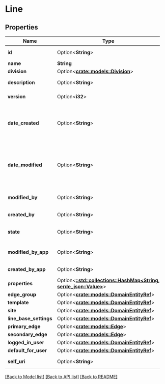 # Line

## Properties

Name | Type | Description | Notes
------------ | ------------- | ------------- | -------------
**id** | Option<**String**> | The globally unique identifier for the object. | [optional][readonly]
**name** | **String** | The name of the entity. | 
**division** | Option<[**crate::models::Division**](Division.md)> |  | [optional]
**description** | Option<**String**> | The resource's description. | [optional]
**version** | Option<**i32**> | The current version of the resource. | [optional]
**date_created** | Option<**String**> | The date the resource was created. Date time is represented as an ISO-8601 string. For example: yyyy-MM-ddTHH:mm:ss[.mmm]Z | [optional]
**date_modified** | Option<**String**> | The date of the last modification to the resource. Date time is represented as an ISO-8601 string. For example: yyyy-MM-ddTHH:mm:ss[.mmm]Z | [optional]
**modified_by** | Option<**String**> | The ID of the user that last modified the resource. | [optional]
**created_by** | Option<**String**> | The ID of the user that created the resource. | [optional]
**state** | Option<**String**> | Indicates if the resource is active, inactive, or deleted. | [optional][readonly]
**modified_by_app** | Option<**String**> | The application that last modified the resource. | [optional]
**created_by_app** | Option<**String**> | The application that created the resource. | [optional]
**properties** | Option<[**::std::collections::HashMap<String, serde_json::Value>**](serde_json::Value.md)> |  | [optional]
**edge_group** | Option<[**crate::models::DomainEntityRef**](DomainEntityRef.md)> |  | [optional]
**template** | Option<[**crate::models::DomainEntityRef**](DomainEntityRef.md)> |  | [optional]
**site** | Option<[**crate::models::DomainEntityRef**](DomainEntityRef.md)> |  | [optional]
**line_base_settings** | Option<[**crate::models::DomainEntityRef**](DomainEntityRef.md)> |  | [optional]
**primary_edge** | Option<[**crate::models::Edge**](Edge.md)> |  | [optional]
**secondary_edge** | Option<[**crate::models::Edge**](Edge.md)> |  | [optional]
**logged_in_user** | Option<[**crate::models::DomainEntityRef**](DomainEntityRef.md)> |  | [optional]
**default_for_user** | Option<[**crate::models::DomainEntityRef**](DomainEntityRef.md)> |  | [optional]
**self_uri** | Option<**String**> | The URI for this object | [optional][readonly]

[[Back to Model list]](../README.md#documentation-for-models) [[Back to API list]](../README.md#documentation-for-api-endpoints) [[Back to README]](../README.md)


